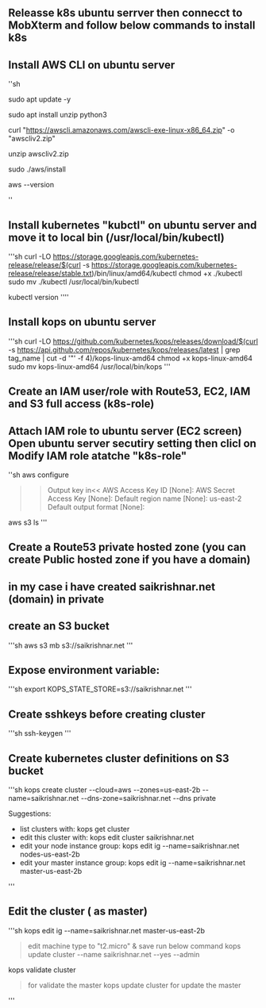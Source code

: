 

## Releasse k8s ubuntu serrver then connecct to MobXterm and follow below commands to install k8s

## Install AWS CLI on ubuntu server
''sh

sudo apt update -y

sudo apt install unzip python3

curl "https://awscli.amazonaws.com/awscli-exe-linux-x86_64.zip" -o "awscliv2.zip"

unzip awscliv2.zip

sudo ./aws/install

aws --version

''


## Install kubernetes "kubctl" on ubuntu server and move it to local bin (/usr/local/bin/kubectl)
'''sh
curl -LO https://storage.googleapis.com/kubernetes-release/release/$(curl -s https://storage.googleapis.com/kubernetes-release/release/stable.txt)/bin/linux/amd64/kubectl
chmod +x ./kubectl
sudo mv ./kubectl /usr/local/bin/kubectl

kubectl version
''''

## Install kops on ubuntu server
'''sh
curl -LO https://github.com/kubernetes/kops/releases/download/$(curl -s https://api.github.com/repos/kubernetes/kops/releases/latest | grep tag_name | cut -d '"' -f 4)/kops-linux-amd64
chmod +x kops-linux-amd64
sudo mv kops-linux-amd64 /usr/local/bin/kops
'''

## Create an IAM user/role with Route53, EC2, IAM and S3 full access (k8s-role)
## Attach IAM role to ubuntu server (EC2 screen) Open ubuntu server secutiry setting then clicl on Modify IAM role atatche "k8s-role"
''sh
aws configure

>>Output key in<<
AWS Access Key ID [None]:
AWS Secret Access Key [None]:
Default region name [None]: us-east-2
Default output format [None]:

aws s3 ls
'''

## Create a Route53 private hosted zone (you can create Public hosted zone if you have a domain)
## in my case i have created saikrishnar.net (domain) in private

## create an S3 bucket
'''sh
aws s3 mb s3://saikrishnar.net
'''

## Expose environment variable:

'''sh
export KOPS_STATE_STORE=s3://saikrishnar.net
'''
## Create sshkeys before creating cluster

'''sh
ssh-keygen
'''
## Create kubernetes cluster definitions on S3 bucket
'''sh
kops create cluster --cloud=aws --zones=us-east-2b --name=saikrishnar.net --dns-zone=saikrishnar.net --dns private

Suggestions:
 * list clusters with: kops get cluster
 * edit this cluster with: kops edit cluster saikrishnar.net
 * edit your node instance group: kops edit ig --name=saikrishnar.net nodes-us-east-2b
 * edit your master instance group: kops edit ig --name=saikrishnar.net master-us-east-2b

'''
## Edit the cluster ( as master)
'''sh
kops edit ig --name=saikrishnar.net master-us-east-2b

> edit machine type to "t2.micro" & save 
> run below command 
kops update cluster --name saikrishnar.net --yes --admin

kops validate cluster
> for validate the master 
kops update cluster
> for update the master

'''








